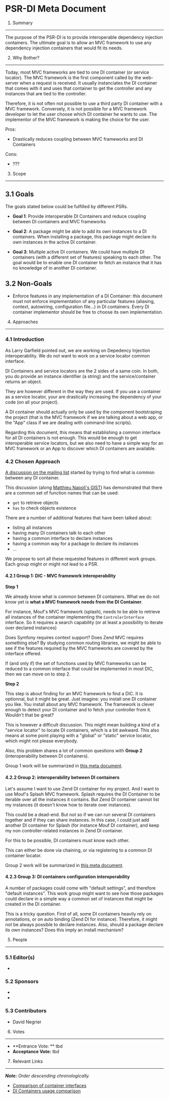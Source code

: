 PSR-DI Meta Document
====================

1. Summary
----------

The purpose of the PSR-DI is to provide interoperable dependency injection containers.
The ultimate goal is to allow an MVC framework to use any dependency injection containers that would fit its needs.


2. Why Bother?
--------------

Today, most MVC frameworks are tied to one DI container (or service locator). The MVC framework is the
first component called by the web-server when a request is received. It usually instanciates the DI container
that comes with it and uses that container to get the controller and any instances that are tied to the controller.

Therefore, it is not often not possible to use a third party DI container with a MVC framework. Conversely,
it is not possible for a MVC framework developer to let the user choose which DI container he wants to use.
The implementor of the MVC framework is making the choice for the user.

Pros:

* Drastically reduces coupling between MVC frameworks and DI Containers

Cons:

* ???

3. Scope
--------

## 3.1 Goals

The goals stated below could be fulfilled by different PSRs.

* **Goal 1**: Provide interoperable DI Containers and reduce coupling between DI containers and MVC frameworks

* **Goal 2**: A package might be able to add its own instances to a DI containers. When installing a package,
  this package might declare its own instances in the active DI container.
  
* **Goal 3**: Multiple active DI containers. We could have multiple DI containers (with a different set of features)
  speaking to each other. The goal would be to enable one DI container to fetch an instance that it has no
  knowledge of in another DI container.


## 3.2 Non-Goals

* Enforce features in any implementation of a DI Container: this document must not enforce implementation
  of any particular features (aliasing, context, autowiring, configuration file...) in DI containers. Every DI container 
  implementor should be free to choose its own implementation.

4. Approaches
-------------

### 4.1 Introduction

As Larry Garfield pointed out, we are working on Depedency Injection interoperability.
We do not want to work on a service locator common interface.

DI Containers and service locators are the 2 sides of a same coin. In both, you do provide an
instance identifier (a string) and the service/container returns an object.

They are however  different in the way they are used. If you use a container as a service locator,
your are drastically increasing the dependency of your code (on all your project).

A DI container should actually only be used by the component bootstraping the project (that is
the MVC framework if we are talking about a web app, or the "App" class if we are dealing
with command-line scripts).

Regarding this document, this means that establishing a common interface for all DI containers
is not enough. This would be enough to get interoperable service locators, but we
also need to have a simple way for an MVC framework or an App to discover which DI containers
are available.


### 4.2 Chosen Approach

[A discussion on the mailing list](https://groups.google.com/forum/#!topic/php-fig/nJYwn2cYirk) 
started by trying to find what is common between any DI container.

This discussion (along [Matthieu Napoli's GIST](https://gist.github.com/mnapoli/6159681)) has demonstrated 
that there are a common set of function names that can be used:

- `get` to retrieve objects
- `has` to check objects existence

There are a number of additional features that have been talked about:

- listing all instances
- having many DI containers talk to each other
- having a common interface to declare instances
- having a common way for a package to declare its instances
- ...

We propose to sort all these requested features in different work groups. Each group might or might not
lead to a PSR.

#### 4.2.1 **Group 1**: DIC - MVC framework interoperability

**Step 1**

We already know what is common between DI containers. What we do not know yet is **what
a MVC framework needs from the DI Container**.

For instance, Mouf's MVC framework (splash), needs to be able to retrieve all instances
of the container implementing the `ControlerInterface` interface. So it requires a
search capability (or at least a possibility to iterate over declared instances)

Does Symfony requires context support? Does Zend MVC requires something else?
By studying common routing libraries, we might be able to see if the features required
by the MVC frameworks are covered by the interface offered.

If (and only if) the set of functions used by MVC frameworks can be reduced to a common
interface that could be implemented in most DIC, then we can move on to step 2. 

**Step 2**

This step is about finding for an MVC framework to find a DIC. It is optionnal, but it 
might be great. Just imagine: you install one DI container you like. You install about
any MVC framework. The framework is clever enough to detect your DI container and to
fetch your controller from it. Wouldn't that be great?

This is however a difficult discussion. This might mean building a kind of a "service locator" to
locate DI containers, which is a bit awkward. This also means at some point playing with
a "global" or "static" service locator, which might not please everybody.

Also, this problem shares a lot of common questions with **Group 2** (interoperability between
DI containers).

Group 1 work will be summarized in [this meta document](di-mvc-interop-meta.md).

#### 4.2.2 **Group 2**: interoperability between DI containers

Let's assume I want to use Zend DI container for my project.
And I want to use Mouf's Splash MVC framework. Splash requires the DI Container to 
be iterable over all the instances it contains. But Zend DI container cannot list my instances 
(it doesn't know how to iterate over instances).

This could be a dead-end. But not so if we can run several DI containers together and if they can
share instances. In this case, I could just add another DI container for Splash (for instance
Mouf DI container), and keep my non controller-related instances in Zend DI container.

For this to be possible, DI containers must know each other.

This can either be done via chaining, or via registering to a common DI container locator.

Group 2 work will be summarized in [this meta document](inter-di-interop-meta.md).

#### 4.2.3 **Group 3**: DI containers configuration interoperability

A number of packages could come with "default settings", and therefore "default instances".
This work group might want to see how those packages could declare in a simple way
a common set of instances that might be created in the DI container.

This is a tricky question. First of all, some DI containers heavily rely on annotations,
or on auto binding (Zend DI for instance). Therefore, it might not be always possible to declare
instances. Also, should a package declare its own instances? Does this imply an install mechanism?
 


5. People
---------

### 5.1 Editor(s)

* 

### 5.2 Sponsors

* 
* 

### 5.3 Contributors

* David Negrier

6. Votes
--------

* **Entrance Vote: ** tbd
* **Acceptance Vote:** tbd

7. Relevant Links
-----------------

_**Note:** Order descending chronologically._

* [Comparison of container interfaces](https://groups.google.com/forum/#!topic/php-fig/nJYwn2cYirk)
* [DI Containers usage comparison](https://gist.github.com/mnapoli/6159681)
